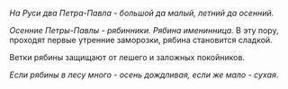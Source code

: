 _На Руси два Петра-Павла - большой да малый, летний да осенний._

_Осенние Петры-Павлы - рябинники. Рябина именинница._ В эту пору, проходят первые утренние заморозки, рябина ста­новится сладкой.

Ветки рябины защищают от лешего и заложных покойников.

_Если рябины в лесу много - осень дождливая, если же мало - сухая_.